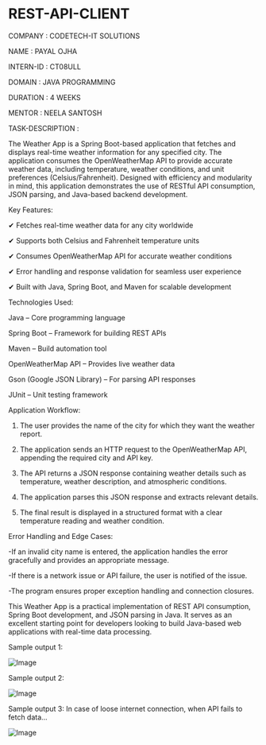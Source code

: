 # REST-API-CLIENT

COMPANY : CODETECH-IT SOLUTIONS

NAME : PAYAL OJHA

INTERN-ID : CT08ULL

DOMAIN : JAVA PROGRAMMING

DURATION : 4 WEEKS

MENTOR : NEELA SANTOSH

TASK-DESCRIPTION : 

The Weather App is a Spring Boot-based application that fetches and displays real-time weather information for any specified city. The application consumes the OpenWeatherMap API to provide accurate weather data, including temperature, weather conditions, and unit preferences (Celsius/Fahrenheit). Designed with efficiency and modularity in mind, this application demonstrates the use of RESTful API consumption, JSON parsing, and Java-based backend development.

Key Features: 

✔ Fetches real-time weather data for any city worldwide

✔ Supports both Celsius and Fahrenheit temperature units

✔ Consumes OpenWeatherMap API for accurate weather conditions

✔ Error handling and response validation for seamless user experience

✔ Built with Java, Spring Boot, and Maven for scalable development

Technologies Used:

Java – Core programming language

Spring Boot – Framework for building REST APIs

Maven – Build automation tool

OpenWeatherMap API – Provides live weather data

Gson (Google JSON Library) – For parsing API responses

JUnit – Unit testing framework

Application Workflow:

1. The user provides the name of the city for which they want the weather report.

2. The application sends an HTTP request to the OpenWeatherMap API, appending the required city and API key.

3. The API returns a JSON response containing weather details such as temperature, weather description, and atmospheric conditions.

4. The application parses this JSON response and extracts relevant details.

5. The final result is displayed in a structured format with a clear temperature reading and weather condition.

Error Handling and Edge Cases: 

-If an invalid city name is entered, the application handles the error gracefully and provides an appropriate message.

-If there is a network issue or API failure, the user is notified of the issue.

-The program ensures proper exception handling and connection closures.

This Weather App is a practical implementation of REST API consumption, Spring Boot development, and JSON parsing in Java. It serves as an excellent starting point for developers looking to build Java-based web applications with real-time data processing.

Sample output 1:

![Image](https://github.com/user-attachments/assets/8c3f1bbe-b6a9-4156-a9a0-8fc1c823c65e)

Sample output 2:

![Image](https://github.com/user-attachments/assets/8c3f1bbe-b6a9-4156-a9a0-8fc1c823c65e)

Sample output 3: In case of loose internet connection, when API fails to fetch data...

![Image](https://github.com/user-attachments/assets/b8fdda14-f360-45bd-848c-adec25480c62)
